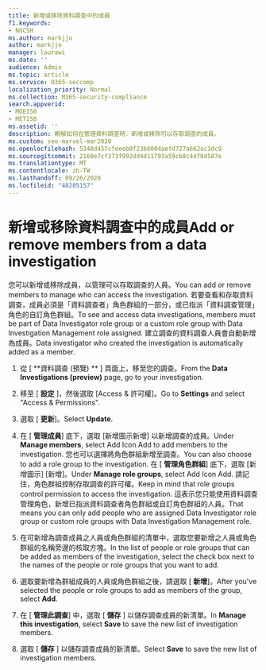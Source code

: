 ```yaml
---
title: 新增或移除資料調查中的成員
f1.keywords:
- NOCSH
ms.author: markjjo
author: markjjo
manager: laurawi
ms.date: ''
audience: Admin
ms.topic: article
ms.service: O365-seccomp
localization_priority: Normal
ms.collection: M365-security-compliance
search.appverid:
- MOE150
- MET150
ms.assetid: ''
description: 瞭解如何在管理資料調查時，新增或移除可以存取調查的成員。
ms.custom: seo-marvel-mar2020
ms.openlocfilehash: 5348d457cfeeeb0f23b6004aefd727a662ac3dc9
ms.sourcegitcommit: 2160e7cf373f992dd4d11793a59cb8c44f8d587e
ms.translationtype: MT
ms.contentlocale: zh-TW
ms.lasthandoff: 09/26/2020
ms.locfileid: "48285157"
---
```

# <a name="add-or-remove-members-from-a-data-investigation"></a><span data-ttu-id="d4046-103">新增或移除資料調查中的成員</span><span class="sxs-lookup"><span data-stu-id="d4046-103">Add or remove members from a data investigation</span></span>

<span data-ttu-id="d4046-104">您可以新增或移除成員，以管理可以存取調查的人員。</span><span class="sxs-lookup"><span data-stu-id="d4046-104">You can add or remove members to manage who can access the investigation.</span></span> <span data-ttu-id="d4046-105">若要查看和存取資料調查，成員必須是「資料調查者」角色群組的一部分，或已指派「資料調查管理」角色的自訂角色群組。</span><span class="sxs-lookup"><span data-stu-id="d4046-105">To see and access data investigations, members must be part of Data Investigator role group or a custom role group with Data Investigation Management role assigned.</span></span> <span data-ttu-id="d4046-106">建立調查的資料調查人員會自動新增為成員。</span><span class="sxs-lookup"><span data-stu-id="d4046-106">Data investigator who created the investigation is automatically added as a member.</span></span>

1. <span data-ttu-id="d4046-107">從 [ \*\*資料調查 (預覽) \*\* ] 頁面上，移至您的調查。</span><span class="sxs-lookup"><span data-stu-id="d4046-107">From the **Data Investigations (preview)** page, go to your investigation.</span></span>

2. <span data-ttu-id="d4046-108">移至 [ **設定** ]，然後選取 [Access & 許可權]。</span><span class="sxs-lookup"><span data-stu-id="d4046-108">Go to **Settings** and select "Access & Permissions".</span></span>
 
3. <span data-ttu-id="d4046-109">選取 [ **更新**]。</span><span class="sxs-lookup"><span data-stu-id="d4046-109">Select **Update**.</span></span>
 
4. <span data-ttu-id="d4046-110">在 [ **管理成員**] 底下，選取 [新增圖示新增] 以新增調查的成員。</span><span class="sxs-lookup"><span data-stu-id="d4046-110">Under **Manage members**, select Add Icon Add to add members to the investigation.</span></span> <span data-ttu-id="d4046-111">您也可以選擇將角色群組新增至調查。</span><span class="sxs-lookup"><span data-stu-id="d4046-111">You can also choose to add a role group to the investigation.</span></span> <span data-ttu-id="d4046-112">在 [ **管理角色群組**] 底下，選取 [新增圖示] [新增]。</span><span class="sxs-lookup"><span data-stu-id="d4046-112">Under **Manage role groups**, select Add Icon Add.</span></span> 
     <span data-ttu-id="d4046-113">請記住，角色群組控制存取調查的許可權。</span><span class="sxs-lookup"><span data-stu-id="d4046-113">Keep in mind that role groups control permission to access the investigation.</span></span> <span data-ttu-id="d4046-114">這表示您只能使用資料調查管理角色，新增已指派資料調查者角色群組或自訂角色群組的人員。</span><span class="sxs-lookup"><span data-stu-id="d4046-114">That means you can only add people who are assigned Data Investigator role group or custom role groups with Data Investigation Management role.</span></span>
 
5. <span data-ttu-id="d4046-115">在可新增為調查成員之人員或角色群組的清單中，選取您要新增之人員或角色群組的名稱旁邊的核取方塊。</span><span class="sxs-lookup"><span data-stu-id="d4046-115">In the list of people or role groups that can be added as members of the investigation, select the check box next to the names of the people or role groups that you want to add.</span></span>

6. <span data-ttu-id="d4046-116">選取要新增為群組成員的人員或角色群組之後，請選取 [ **新增**]。</span><span class="sxs-lookup"><span data-stu-id="d4046-116">After you've selected the people or role groups to add as members of the group, select **Add**.</span></span>

7. <span data-ttu-id="d4046-117">在 [ **管理此調查**] 中，選取 [ **儲存** ] 以儲存調查成員的新清單。</span><span class="sxs-lookup"><span data-stu-id="d4046-117">In **Manage this investigation**, select **Save** to save the new list of investigation members.</span></span>

8. <span data-ttu-id="d4046-118">選取 [ **儲存** ] 以儲存調查成員的新清單。</span><span class="sxs-lookup"><span data-stu-id="d4046-118">Select **Save** to save the new list of investigation members.</span></span>
